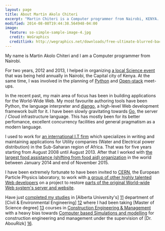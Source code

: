```yaml
---
layout: page
title: About Martin Akolo Chiteri
excerpt: "Martin Chiteri is a Computer programmer from Nairobi, KENYA. He is also a Particle Physics enthusiast and an 'armchair' Astronomer"
modified: 2014-08-08T19:44:38.564948-04:00
image:
  feature: so-simple-sample-image-4.jpg
  credit: WeGraphics
  creditlink: http://wegraphics.net/downloads/free-ultimate-blurred-background-pack/
---
```

My name is Martin Akolo Chiteri and I am a Computer programmer from Nairobi.

For two years, 2012 and 2013, I helped in organizing [a local Science event][0] that was being held annually in Nairobi, the Capital city of Kenya. At the same time, I was involved in the planning of [Python][1] and [Open-stack][2]  meet-ups.

In the recent past, my main area of focus has been in building applications for the World-Wide Web. My most favourite authoring tools have been Python, the language interpreter and [django][3], a high-level Web development framework built for it. I have been slowly gravitating towards [Go][4], the server / Cloud infrastructure language. This has mostly been for its better perfomance, excellent concurrency facilities and general pragmatism as a modern language. 

I used to work for [an international I.T firm][8] which specializes in writing and maintaining applications for Utility companies (Water and Electrical power distribution) in the Sub-Saharan region of Africa. That was for five years starting from August 2008 until August 2013. After that I worked with [the largest food assistance (shifting from food aid) organization][9] in the world between January 2014 and end of November 2015. 

I have been extremely fortunate to have been invited to [CERN][5], the European Particle Physics laboratory, to work with [a group of other highly talented Web developers][6] on a project to restore [parts of the original World-wide Web system's server and website][7].

Have just [completed my studies][10] in [Alberta University's] [11]  department of [Civil & Environmental Engineering] [12] where I had been taking [Master of Science degree] [13] courses in [Construction Engineering & Management][14] with a heavy bias towards [Computer based Simulations and modelling][15] for construction engineering and management under the supervision of [Dr. AbouRizk] [16].

[0]: http://nairobi.sciencehackday.com/ "Science Hack day, Nairobi"
[1]: http://www.python.org/ "Python Language"
[2]: http://www.openstack.org/ "Open stack"
[3]: https://www.djangoproject.com/ 
[4]: https://golang.org/ "GoLang"
[5]: http://home.web.cern.ch/
[6]: http://first-website.web.cern.ch/blog/line-mode-browser-dev-days-participants-announced "LMB participants" 
[7]: http://line-mode.cern.ch/ "Line-Mode Browser simulator"
[8]: http://www.indra.es/ "Indra Sistemas"
[9]: http://www.wfp.org/ "World Food Programme"
[10]: https://era.library.ualberta.ca/items/71ce7a37-fad3-4e67-97af-912e82bad726/view/616adb50-2d02-4f93-a40a-75a584f29586/Chiteri_Martin_A_2018_05_MSc.pdf "Martin Akolo Chiteri, Master of Science thesis - Cash-Flow and Residual Value Analysis for Construction Equipment"
[11]: https://ualberta.ca/ "University of Alberta"
[12]: http://www.civil.engineering.ualberta.ca/Graduate.aspx "Department of Civil & Environmental Engineering and School of Mining & Petroleum - University of Alberta" 
[13]: http://www.civil.engineering.ualberta.ca/en/Graduate/DegreesandPrograms/MScPrograms.aspx "M.Sc Programs"
[14]: http://www.civil.engineering.ualberta.ca/en/Research/ResearchAreas/Construction.aspx "Construction - School of Mining & Petroleum - University of Alberta" 
[15]: https://www.informs-sim.org/wsc16papers/290.pdf "A prototype for simulating the kinematics of crane rigging oscilatory motion using Simphony.NET" 
[16]: http://www.civil.engineering.ualberta.ca/Research/ResearchAreas/Construction/SimaanMAbouRizk.aspx "Dr. Simaan AbouRizk"
